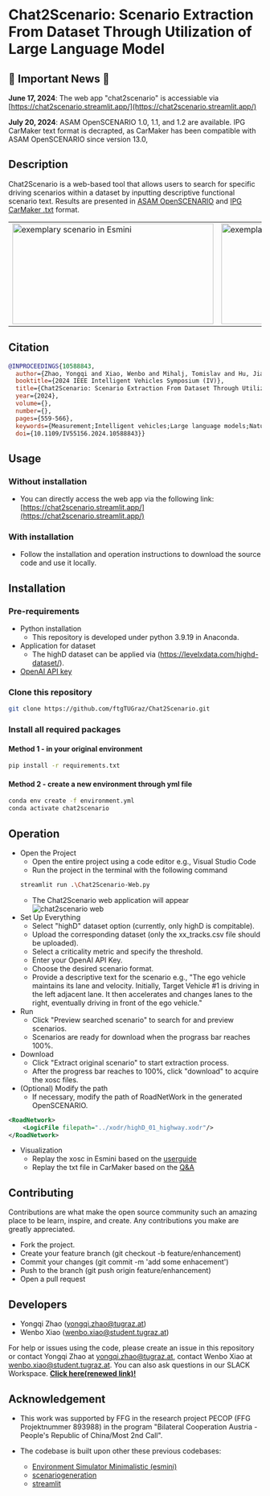 # Chat2Scenario: Scenario Extraction From Dataset Through Utilization of Large Language Model

## 🚨 Important News 🚨

**June 17, 2024**: The web app "chat2scenario" is accessiable via [https://chat2scenario.streamlit.app/](https://chat2scenario.streamlit.app/)

**July 20, 2024**: ASAM OpenSCENARIO 1.0, 1.1, and 1.2 are available. IPG CarMaker text format is decrapted, as CarMaker has been compatible with ASAM OpenSCENARIO since version 13.0,

## Description

Chat2Scenario is a web-based tool that allows users to search for specific driving scenarios within a dataset by inputting descriptive functional scenario text. Results are presented in [ASAM OpenSCENARIO](https://www.asam.net/standards/detail/openscenario/) and [IPG CarMaker .txt](https://ipg-automotive.com/en/support/support-request/faq/usage-of-user-inputs-from-a-file-in-a-maneuver-133/) format. 
<table>
  <tr>
    <td><img src="docs/demo.gif" alt="exemplary scenario in Esmini" width="400" height="200" /></td>
    <td><img src="docs/demo_CM.gif" alt="exemplary scenario in CarMaker" width="400" height="200"/></td>
  </tr>
</table>

## Citation
```bibtex
@INPROCEEDINGS{10588843,
  author={Zhao, Yongqi and Xiao, Wenbo and Mihalj, Tomislav and Hu, Jia and Eichberger, Arno},
  booktitle={2024 IEEE Intelligent Vehicles Symposium (IV)}, 
  title={Chat2Scenario: Scenario Extraction From Dataset Through Utilization of Large Language Model}, 
  year={2024},
  volume={},
  number={},
  pages={559-566},
  keywords={Measurement;Intelligent vehicles;Large language models;Natural language processing;Testing;Large Language Model;Scenario Extraction;Automated Driving Systems;Virtual Testing},
  doi={10.1109/IV55156.2024.10588843}}
```

## Usage
### Without installation
- You can directly access the web app via the following link: [https://chat2scenario.streamlit.app/](https://chat2scenario.streamlit.app/)

### With installation
- Follow the installation and operation instructions to download the source code and use it locally.

## Installation
### Pre-requirements
- Python installation
	- This repository is developed under python 3.9.19 in Anaconda.
- Application for dataset
	- The highD dataset can be applied via (https://levelxdata.com/highd-dataset/).
- [OpenAI API key](https://help.openai.com/en/articles/4936850-where-do-i-find-my-api-key) 
### Clone this repository
```bash
git clone https://github.com/ftgTUGraz/Chat2Scenario.git 
```
### Install all required packages
#### Method 1 - in your original environment
```bash
pip install -r requirements.txt
```
#### Method 2 - create a new environment through yml file
```bash
conda env create -f environment.yml
conda activate chat2scenario
```

## Operation
- Open the Project
	- Open the entire project using a code editor e.g., Visual Studio Code
	- Run the project in the terminal with the following command
	```bash
	streamlit run .\Chat2Scenario-Web.py
	```
	- The Chat2Scenario web application will appear
![chat2scenario web](docs/Chat2Scenario_Web.png)
- Set Up Everything
	- Select "highD" dataset option (currently, only highD is compitable).
	- Upload the corresponding dataset (only the xx_tracks.csv file should be uploaded).
	- Select a criticality metric and specify the threshold.
	- Enter your OpenAI API Key.
	- Choose the desired scenario format.
	- Provide a descriptive text for the scenario e.g., "The ego vehicle maintains its lane and velocity. Initially, Target Vehicle #1 is driving in the left adjacent lane. It then accelerates and changes lanes to the right, eventually driving in front of the ego vehicle."
- Run
	- Click "Preview searched scenario" to search for and preview scenarios. 
	- Scenarios are ready for download when the prograss bar reaches 100%.
- Download
	- Click "Extract original scenario" to start extraction process.
	- After the progress bar reaches to 100\%, click "download" to acquire the xosc files. 
- (Optional) Modify the path 
	- If necessary, modify the path of RoadNetWork in the generated OpenSCENARIO.
```xml
<RoadNetwork>
    <LogicFile filepath="../xodr/highD_01_highway.xodr"/>
</RoadNetwork>
```
- Visualization
	- Replay the xosc in Esmini based on the [userguide](https://esmini.github.io/#_view_a_scenario)
	- Replay the txt file in CarMaker based on the [Q&A](https://www.ipg-automotive.com/en/support/support-request/faq/usage-of-user-inputs-from-a-file-in-a-maneuver-133/) 

## Contributing
Contributions are what make the open source community such an amazing place to be learn, inspire, and create. Any contributions you make are greatly appreciated.
- Fork the project.
- Create your feature branch (git checkout -b feature/enhancement)
- Commit your changes (git commit -m 'add some enhacement')
- Push to the branch (git push origin feature/enhancement)
- Open a pull request

## Developers

* Yongqi Zhao ([yongqi.zhao@tugraz.at](mailto:yongqizhao@tugraz.at))
* Wenbo Xiao ([wenbo.xiao@student.tugraz.at](mailto:wenbo.xiao@student.tugraz.at))

For help or issues using the code, please create an issue in this repository or contact Yongqi Zhao at [yongqi.zhao@tugraz.at](mailto:yongqi.zhao@tugraz.at), contact Wenbo Xiao at [wenbo.xiao@student.tugraz.at](wenbo.xiao@student.tugraz.at). 
You can also ask questions in our SLACK Workspace. **[Click here(renewed link)!](https://join.slack.com/t/chat2scenario/shared_invite/zt-2hwtat65j-c2EqeGGewDJpWRBpPUhNDw)**

## Acknowledgement
- This work was supported by FFG in the research project PECOP (FFG Projektnummer 893988) in the program "Bilateral Cooperation Austria - People's Republic of China/Most 2nd Call".

- The codebase is built upon other these previous codebases:<br>
	- [Environment Simulator Minimalistic (esmini)](https://github.com/esmini/esmini)<br>
	- [scenariogeneration](https://github.com/pyoscx/scenariogeneration)<br>
	- [streamlit](https://github.com/streamlit/streamlit)
